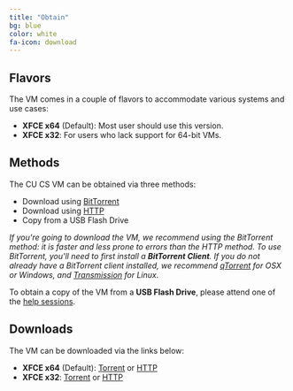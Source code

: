 ```yaml
---
title: "Obtain"
bg: blue
color: white
fa-icon: download
---
```


## Flavors

The VM comes in a couple of flavors to accommodate various systems and
use cases:

- **XFCE x64** (Default): Most user should use this version.
- **XFCE x32**: For users who lack support for 64-bit VMs.

## Methods

The CU CS VM can be obtained via three methods:

- Download using [BitTorrent](http://en.wikipedia.org/wiki/BitTorrent)
- Download using [HTTP](http://en.wikipedia.org/wiki/Hypertext_Transfer_Protocol)
- Copy from a USB Flash Drive

_If you're going to download the VM, we recommend using the BitTorrent
method: it is faster and less prone to errors than the HTTP method. To
use BitTorrent, you'll need to first install a **BitTorrent Client**. If
you do not already have a BitTorrent client installed, we recommend
[qTorrent](http://www.qbittorrent.org/download.php) for OSX or
Windows, and [Transmission](https://www.transmissionbt.com/) for
Linux._

To obtain a copy of the VM from a **USB Flash Drive**, please attend
one of the [help sessions](#intro).

## Downloads

The VM can be downloaded via the links below:

- **XFCE x64** (Default):
  [Torrent](https://csel-archive.cs.colorado.edu/vm-images/cu-cs-vm-spring16-xfce-x64-v1.1.torrent)
  or
  [HTTP](https://csel-archive.cs.colorado.edu/vm-images/cu-cs-vm-spring16-xfce-x64-v1.1.zip)
- **XFCE x32**:
  [Torrent](https://csel-archive.cs.colorado.edu/vm-images/cu-cs-vm-spring16-xfce-x32-v1.1.torrent)
  or
  [HTTP](https://csel-archive.cs.colorado.edu/vm-images/cu-cs-vm-spring16-xfce-x32-v1.1.zip)
